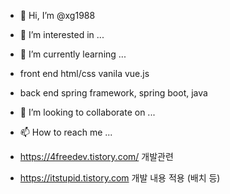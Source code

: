 - 👋 Hi, I’m @xg1988


- 👀 I’m interested in ...


- 🌱 I’m currently learning ...

- front end html/css vanila vue.js 
- back end spring framework, spring boot, java


- 💞️ I’m looking to collaborate on ...


- 📫 How to reach me ...
- https://4freedev.tistory.com/ 개발관련 
- https://itstupid.tistory.com 개발 내용 적용 (배치 등)

<!---
xg1988/xg1988 is a ✨ special ✨ repository because its `README.md` (this file) appears on your GitHub profile.
You can click the Preview link to take a look at your changes.
--->
